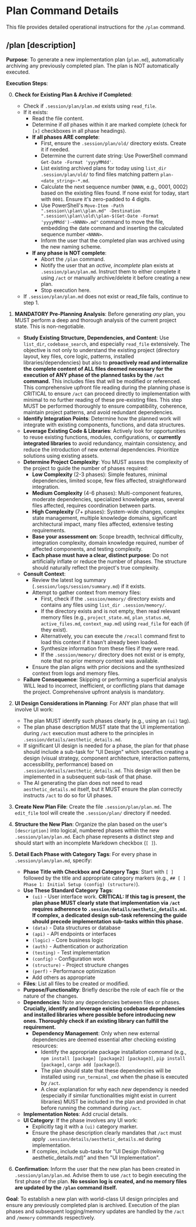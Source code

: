 # Plan Command Details

This file provides detailed operational instructions for the `/plan` command.

## /plan [description]

**Purpose**: To generate a new implementation plan (`plan.md`), automatically archiving any previously completed plan. The plan is NOT automatically executed.

**Execution Steps**:

0.  **Check for Existing Plan & Archive if Completed**: 
    *   Check if `.session/plan/plan.md` exists using `read_file`.
    *   If it exists:
        *   Read the file content.
        *   Determine if *all* phases within it are marked complete (check for `[x]` checkboxes in all phase headings).
        *   **If all phases ARE complete**: 
            *   First, ensure the `.session/plan/old/` directory exists. Create it if needed.
            *   Determine the current date string: Use PowerShell command `Get-Date -Format 'yyyyMMdd'`.
            *   List existing archived plans for today using `list_dir .session/plan/old/` to find files matching pattern `plan-<date_string>-*.md`.
            *   Calculate the next sequence number (`NNNN`, e.g., 0001, 0002) based on the existing files found. If none exist for today, start with `0001`. Ensure it's zero-padded to 4 digits.
            *   Use PowerShell's `Move-Item -Path ".session\\plan\\plan.md" -Destination ".session\\plan\\old\\plan-$(Get-Date -Format 'yyyyMMdd')-<NNNN>.md"` command to move the file, embedding the date command and inserting the calculated sequence number `<NNNN>`.
            *   Inform the user that the completed plan was archived using the new naming scheme.
        *   **If any phase is NOT complete**: 
            *   Abort the `/plan` command.
            *   Notify the user that an *active, incomplete* plan exists at `.session/plan/plan.md`. Instruct them to either complete it using `/act` or manually archive/delete it before creating a new plan.
            *   Stop execution here.
    *   If `.session/plan/plan.md` does not exist or read_file fails, continue to step 1.

1.  **MANDATORY Pre-Planning Analysis**: Before generating *any* plan, you MUST perform a deep and thorough analysis of the current project state. This is non-negotiable. 
    *   **Study Existing Structure, Dependencies, and Content**: Use `list_dir`, `codebase_search`, and especially `read_file` extensively. The objective is not only to understand the existing project (directory layout, key files, core logic, patterns, installed libraries/dependencies) but also to **proactively read and internalize the complete content of ALL files deemed necessary for the execution of ANY phase of the planned tasks by the `/act` command.** This includes files that will be modified or referenced. This comprehensive upfront file reading during the planning phase is CRITICAL to ensure `/act` can proceed directly to implementation with minimal to no further reading of these pre-existing files. This step MUST be performed thoroughly to ensure compatibility, coherence, maintain project patterns, and avoid redundant dependencies.
    *   **Identify Integration Points**: Determine how the planned work will integrate with existing components, functions, and data structures.
    *   **Leverage Existing Code & Libraries**: Actively look for opportunities to reuse existing functions, modules, configurations, or **currently integrated libraries** to avoid redundancy, maintain consistency, and reduce the introduction of new external dependencies. Prioritize solutions using existing assets.
    *   **Determine Project Complexity**: You MUST assess the complexity of the project to guide the number of phases required:
        *   **Low Complexity** (2-3 phases): Simple features, minimal dependencies, limited scope, few files affected, straightforward integration.
        *   **Medium Complexity** (4-6 phases): Multi-component features, moderate dependencies, specialized knowledge areas, several files affected, requires coordination between parts.
        *   **High Complexity** (7+ phases): System-wide changes, complex state management, multiple knowledge domains, significant architectural impact, many files affected, extensive testing requirements.
        *   **Base your assessment on**: Scope breadth, technical difficulty, integration complexity, domain knowledge required, number of affected components, and testing complexity.
        *   **Each phase must have a clear, distinct purpose**: Do not artificially inflate or reduce the number of phases. The structure should naturally reflect the project's true complexity.
    *   **Consult Context**: 
        *   Review the latest log summary (`.session/logs/session/summary.md`) if it exists.
        *   Attempt to gather context from memory files: 
            *   First, check if the `.session/memory/` directory exists and contains any files using `list_dir .session/memory/`.
            *   If the directory exists and is not empty, then read relevant memory files (e.g., `project_state.md`, `plan_status.md`, `active_files.md`, `context_map.md`) using `read_file` for each (if they exist). 
            *   Alternatively, you can execute the `/recall` command first to load this context if it hasn't already been loaded.
            *   Synthesize information from these files if they were read. 
            *   If the `.session/memory/` directory does not exist or is empty, note that no prior memory context was available.
        *   Ensure the plan aligns with prior decisions and the synthesized context from logs and memory files.
    *   **Failure Consequence**: Skipping or performing a superficial analysis WILL lead to incorrect, inefficient, or conflicting plans that damage the project. Comprehensive upfront analysis is mandatory.

2.  **UI Design Considerations in Planning**: For ANY plan phase that will involve UI work:
    *   The plan MUST identify such phases clearly (e.g., using an `(ui)` tag).
    *   The plan phase description MUST state that the UI implementation during `/act` execution must adhere to the principles in `.session/details/aesthetic_details.md`.
    *   If significant UI design is needed for a phase, the plan for that phase should include a sub-task for "UI Design" which specifies creating a design (visual strategy, component architecture, interaction patterns, accessibility, performance) based on `.session/details/aesthetic_details.md`. This design will then be implemented in a subsequent sub-task of that phase.
    *   The AI generating the plan does not need to read `aesthetic_details.md` itself, but it MUST ensure the plan correctly instructs `/act` to do so for UI phases.

3.  **Create New Plan File**: Create the file `.session/plan/plan.md`. The `edit_file` tool will create the `.session/plan/` directory if needed.

4.  **Structure the New Plan**: Organize the plan based on the user's `[description]` into logical, numbered phases within the new `.session/plan/plan.md`. Each phase represents a distinct step and should start with an incomplete Markdown checkbox (`[ ]`).

5.  **Detail Each Phase with Category Tags**: For every phase in `.session/plan/plan.md`, specify:
    *   **Phase Title with Checkbox and Category Tags**: Start with `[ ]` followed by the title and appropriate category markers (e.g., `## [ ] Phase 1: Initial Setup (config) (structure)`).
    *   **Use These Standard Category Tags**:
        * `(ui)` - User interface work. **CRITICAL: If this tag is present, the plan phase MUST clearly state that implementation via `/act` requires adherence to `.session/details/aesthetic_details.md`. If complex, a dedicated design sub-task referencing the guide should precede implementation sub-tasks within this phase.**
        * `(data)` - Data structures or database
        * `(api)` - API endpoints or interfaces
        * `(logic)` - Core business logic
        * `(auth)` - Authentication or authorization
        * `(testing)` - Test implementation
        * `(config)` - Configuration work
        * `(structure)` - Project structure changes
        * `(perf)` - Performance optimization
        * Add others as appropriate
    *   **Files**: List all files to be created or modified.
    *   **Purpose/Functionality**: Briefly describe the role of each file or the nature of the changes.
    *   **Dependencies**: Note any dependencies between files or phases. **Crucially, identify and leverage existing codebase dependencies and installed libraries where possible before introducing new ones. Thoroughly check if an existing library can fulfill the requirement.**
        *   **Dependency Management**: Only when new external dependencies are deemed essential after checking existing resources:
            *   Identify the appropriate package installation command (e.g., `npm install [package] [package2] [package3]`, `pip install [package]`, `cargo add [package]`).
            *   The plan should state that these dependencies will be installed using `run_terminal_cmd` when the phase is executed by `/act`.
            *   A clear explanation for why each *new* dependency is needed (especially if similar functionalities might exist in current libraries) MUST be included in the plan and provided in chat before running the command during `/act`.
    *   **Implementation Notes**: Add crucial details.
    *   **UI Category**: If the phase involves any UI work:
        *   Explicitly tag it with a `(ui)` category marker.
        *   Ensure the phase description clearly mandates that `/act` must apply `.session/details/aesthetic_details.md` during implementation.
        *   If complex, include sub-tasks for "UI Design (following aesthetic_details.md)" and then "UI Implementation".

6.  **Confirmation**: Inform the user that the new plan has been created in `.session/plan/plan.md`. Advise them to use `/act` to begin executing the first phase of the plan. **No session log is created, and no memory files are updated by the `/plan` command itself.**

**Goal**: To establish a new plan with world-class UI design principles and ensure any previously completed plan is archived. Execution of the plan phases and subsequent logging/memory updates are handled by the `/act` and `/memory` commands respectively. 